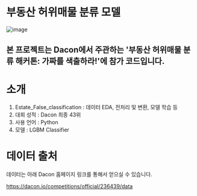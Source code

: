 # 부동산 허위매물 분류 모델
![image](https://github.com/user-attachments/assets/d94ef836-9c60-4fa5-a75d-9583cdd56abb)

## 본 프로젝트는 Dacon에서 주관하는 '부동산 허위매물 분류 해커톤: 가짜를 색출하라!'에 참가 코드입니다. 

# 소개

1. Estate_False_classification : 데이터 EDA, 전처리 및 변환, 모델 학습 등
2. 대회 성적 : Dacon 최종 43위
3. 사용 언어 : Python
4. 모델 : LGBM Classifier

# 데이터 출처

데이터는 아래 Dacon 홈페이지 링크를 통해서 얻으실 수 있습니다.

https://dacon.io/competitions/official/236439/data
